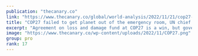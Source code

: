```yaml
---
publication: "thecanary.co"
link: "https://www.thecanary.co/global/world-analysis/2022/11/21/cop27-failed-to-get-planet-out-of-the-emergency-room-un-chief-warns/"
title: "COP27 failed to get planet out of the emergency room, UN chief warns"
excerpt: "Agreement on loss and damage fund at COP27 is a win, but governments failed to commit to vital action on cutting emissions."
image: "https://www.thecanary.co/wp-content/uploads/2022/11/COP27.png"
group: pro
rank: 17
---
```

